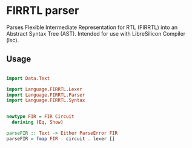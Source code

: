# FIRRTL parser

Parses Flexible Intermediate Representation for RTL (FIRRTL) into an Abstract Syntax Tree (AST). Intended for use with LibreSilicon Compiler (lsc).

## Usage

```haskell

import Data.Text

import Language.FIRRTL.Lexer
import Language.FIRRTL.Parser
import Language.FIRRTL.Syntax


newtype FIR = FIR Circuit
  deriving (Eq, Show)

parseFIR :: Text -> Either ParseError FIR
parseFIR = fmap FIR . circuit . lexer []


```
